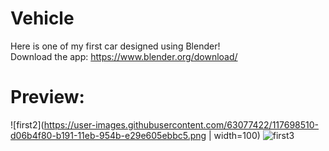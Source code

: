 # Vehicle

Here is one of my first car designed using Blender!  
Download the app: https://www.blender.org/download/  
# Preview:
![first2](https://user-images.githubusercontent.com/63077422/117698510-d06b4f80-b191-11eb-954b-e29e605ebbc5.png | width=100)
![first3](https://user-images.githubusercontent.com/63077422/117698547-d8c38a80-b191-11eb-80ea-14e8a38d50a1.png)

